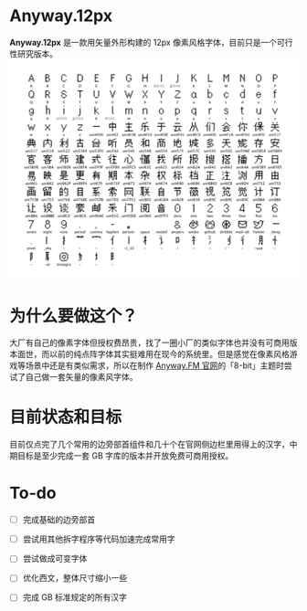 # Anyway.12px
**Anyway.12px** 是一款用矢量外形构建的 12px 像素风格字体，目前只是一个可行性研究版本。
![](https://raw.githubusercontent.com/JJYing/Anyway.12px/master/preview.png)

# 为什么要做这个？
大厂有自己的像素字体但授权费昂贵，找了一圈小厂的类似字体也并没有可商用版本面世，而以前的纯点阵字体其实挺难用在现今的系统里。但是感觉在像素风格游戏等场景中还是有类似需求，所以在制作 [Anyway.FM 官网](https://anyway.fm/member)的「8-bit」主题时尝试了自己做一套矢量的像素风字体。

# 目前状态和目标
目前仅点完了几个常用的边旁部首组件和几十个在官网侧边栏里用得上的汉字，中期目标是至少完成一套 GB 字库的版本并开放免费可商用授权。

# To-do
- [ ] 完成基础的边旁部首
- [ ] 尝试用其他拆字程序等代码加速完成常用字
- [ ] 尝试做成可变字体
- [ ] 优化西文，整体尺寸缩小一些
- [ ] 完成 GB 标准规定的所有汉字


